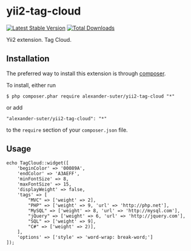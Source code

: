 yii2-tag-cloud
==============

[![Latest Stable Version](https://poser.pugx.org/alexander-suter/yii2-tag-cloud/v/stable)](https://packagist.org/packages/alexander-suter/yii2-tag-cloud)
[![Total Downloads](https://poser.pugx.org/alexander-suter/yii2-tag-cloud/downloads)](https://packagist.org/packages/alexander-suter/yii2-tag-cloud)

Yii2 extension. Tag Cloud.

## Installation

The preferred way to install this extension is through [composer](http://getcomposer.org/download/).

To install, either run

```
$ php composer.phar require alexander-suter/yii2-tag-cloud "*"
```

or add

```
"alexander-suter/yii2-tag-cloud": "*"
```

to the ```require``` section of your `composer.json` file.

## Usage

~~~
echo TagCloud::widget([
    'beginColor' => '00089A',
    'endColor' => 'A3AEFF',
    'minFontSize' => 8,
    'maxFontSize' => 15,
    'displayWeight' => false,
    'tags' => [
        "MVC" => ['weight' => 2],
        "PHP" => ['weight' => 9, 'url' => 'http://php.net'],
        "MySQL" => ['weight' => 8, 'url' => 'http://mysql.com'],
        "jQuery" => ['weight' => 6, 'url' => 'http://jquery.com'],
        "SQL" => ['weight' => 9],
        "C#" => ['weight' => 2)],
    ],
    'options' => ['style' => 'word-wrap: break-word;']
]);
~~~
